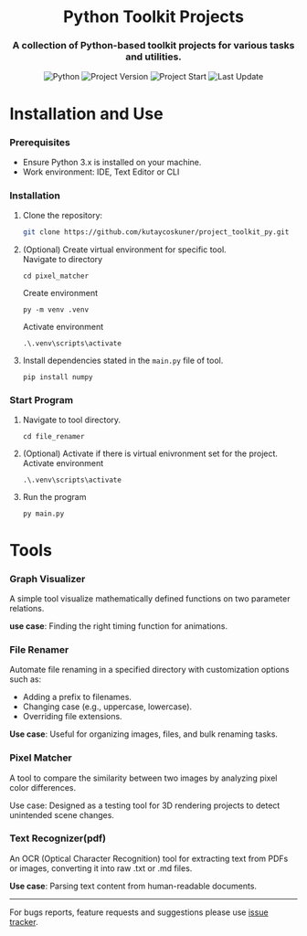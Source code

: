 <h1 align="center">
    Python Toolkit Projects
</h1>

<h3 align="center">
    A collection of Python-based toolkit projects for various tasks and utilities.
</h3>

<p align="center">
    <img alt="Python" src="https://img.shields.io/badge/Python-3.11.4-blue?logo=python&logoColor=white" />
    <img alt="Project Version" src="https://img.shields.io/badge/Version-0.18-blue" />
    <img alt="Project Start" src="https://img.shields.io/badge/project_start-17_Mar_2024-blue" />
    <img alt="Last Update" src="https://img.shields.io/github/last-commit/kutaycoskuner/project_toolkit_py" />
</p>

# Installation and Use

### Prerequisites
- Ensure Python 3.x is installed on your machine.
- Work environment: IDE, Text Editor or CLI 

### Installation
1. Clone the repository:
   ```bash
   git clone https://github.com/kutaycoskuner/project_toolkit_py.git
   ```
2. (Optional) Create virtual environment for specific tool.   
    Navigate to directory
    ```
    cd pixel_matcher
    ```

    Create environment
    ```
    py -m venv .venv
    ```

    Activate environment
    ```
    .\.venv\scripts\activate
    ```
    
3. Install dependencies stated in the `main.py` file of tool.
    ```
    pip install numpy
    ```

### Start Program
1. Navigate to tool directory.
    ```
    cd file_renamer
    ```
2. (Optional) Activate if there is virtual enivronment set for the project.
    Activate environment
    ```
    .\.venv\scripts\activate
    ```
3. Run the program
    ```
    py main.py
    ```


###

# Tools
### Graph Visualizer
A simple tool visualize mathematically defined functions on two parameter relations.

**use case**: Finding the right timing function for animations.

### File Renamer
Automate file renaming in a specified directory with customization options such as:

- Adding a prefix to filenames.
- Changing case (e.g., uppercase, lowercase).
- Overriding file extensions.

**Use case**: Useful for organizing images, files, and bulk renaming tasks.

### Pixel Matcher
A tool to compare the similarity between two images by analyzing pixel color differences.

Use case: Designed as a testing tool for 3D rendering projects to detect unintended scene changes.

### Text Recognizer(pdf)
An OCR (Optical Character Recognition) tool for extracting text from PDFs or images, converting it into raw .txt or .md files.

**Use case**: Parsing text content from human-readable documents.

---

For bugs reports, feature requests and suggestions please use [issue tracker](https://github.com/kutaycoskuner/project_toolbox_py/issues).


